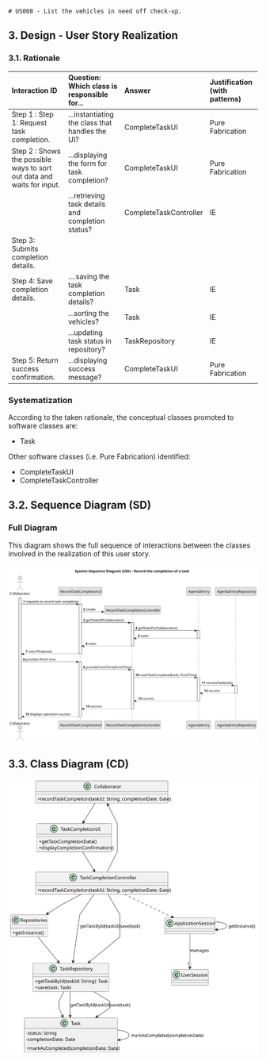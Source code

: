 `# US008 - List the vehicles in need off check-up. 
`
## 3. Design - User Story Realization 

### 3.1. Rationale


| Interaction ID                                                          | Question: Which class is responsible for...                                            | Answer                | Justification (with patterns) |
|:------------------------------------------------------------------------|:---------------------------------------------------------------------------------------|:----------------------|:------------------------------|
| Step 1 : Step 1: Request task completion.  		                           | ...instantiating the class that handles the UI?                                        | CompleteTaskUI                      | Pure Fabrication              |
| Step 2 : Shows the possible ways to sort out data and  waits for input. | ...displaying the form for task completion?                                            | CompleteTaskUI    | Pure Fabrication              |
|                                                                         | 	...retrieving task details and completion status?						                               | CompleteTaskController         | IE                            |
| Step 3: Submits completion details.                                     |                                                                                        |                       |                               |
| Step 4: Save completion details.                                        | ....saving the task completion details?                                                | Task  | IE                            |
|                                                                         | ...sorting the vehicles?                                                               | Task | IE                            |
|                                                                         | ...updating task status in repository?                                                 |           TaskRepository            | 	IE                              |
| Step 5: Return success confirmation.                                    | ...displaying success message?                                                                                       | CompleteTaskUI         | Pure Fabrication              |

### Systematization ##

According to the taken rationale, the conceptual classes promoted to software classes are:

* Task 

Other software classes (i.e. Pure Fabrication) identified:

* CompleteTaskUI
* CompleteTaskController


## 3.2. Sequence Diagram (SD)



### Full Diagram

This diagram shows the full sequence of interactions between the classes involved in the realization of this user story.

![Sequence Diagram - Full](svg/us029-sequence-diagram-full.svg)


## 3.3. Class Diagram (CD)

![Class Diagram](svg/us029-class-diagram.svg)